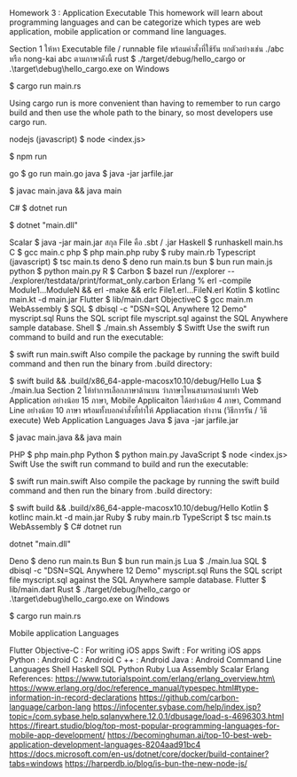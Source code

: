 Homework 3 : Application Executable
This homework will learn about programming languages and can be categorize which types are web application, mobile application or command line languages.

Section 1
ให้หา Executable file / runnable file พร้อมคำสั่งที่ใช้รัน ยกตัวอย่างเช่น ./abc หรือ nong-kai abc ตามภาษาดังนี้
rust
$ ./target/debug/hello_cargo or .\target\debug\hello_cargo.exe on Windows

$ cargo run main.rs

Using cargo run is more convenient than having to remember to run cargo build and then use the whole path to the binary, so most developers use cargo run.

nodejs (javascript)
$ node <index.js>

$ npm run

go
$ go run main.go
java
$ java -jar jarfile.jar

$ javac main.java && java main

C#
$ dotnet run

$ dotnet "main.dll"

Scalar
$ java -jar main.jar สกุล File คือ .sbt / .jar
Haskell
$ runhaskell main.hs
C
$ gcc main.c
php
$ php main.php
ruby
$ ruby main.rb
Typescript (javascript)
$ tsc main.ts
deno
$ deno run main.ts
bun
$ bun run main.js
python
$ python main.py
R
$
Carbon
$ bazel run //explorer -- ./explorer/testdata/print/format_only.carbon
Erlang
% erl -compile Module1...ModuleN && erl -make && erlc <flags> File1.erl...FileN.erl
Kotlin
$ kotlinc main.kt -d main.jar
Flutter
$ lib/main.dart
ObjectiveC
$ gcc main.m
WebAssembly
$
SQL
$ dbisql -c "DSN=SQL Anywhere 12 Demo" myscript.sql Runs the SQL script file myscript.sql against the SQL Anywhere sample database.
Shell
$ ./main.sh
Assembly
$
Switft
Use the swift run command to build and run the executable:

$ swift run main.swift
Also compile the package by running the swift build command and then run the binary from .build directory:

$ swift build && .build/x86_64-apple-macosx10.10/debug/Hello
Lua
$ ./main.lua
Section 2
ให้ทำการเลือกภาษาด้านบน ว่าภาษาไหนสามารถนำมาทำ Web Application อย่างน้อย 15 ภาษา, Mobile Applicaiton ได้อย่างน้อย 4 ภาษา, Command Line อย่างน้อย 10 ภาษา พร้อมทั้งบอกคำสั่งที่ทำให้ Appliacation ทำงาน (วิธีการรัน / วิธี execute)
Web Application Languages
Java
$ java -jar jarfile.jar

$ javac main.java && java main

PHP
$ php main.php
Python
$ python main.py
JavaScript
$ node <index.js>
Swift
Use the swift run command to build and run the executable:

$ swift run main.swift
Also compile the package by running the swift build command and then run the binary from .build directory:

$ swift build && .build/x86_64-apple-macosx10.10/debug/Hello
Kotlin
$ kotlinc main.kt -d main.jar
Ruby
$ ruby main.rb
TypeScript
$ tsc main.ts
WebAssembly
$
C#
dotnet run

dotnet "main.dll"

Deno
$ deno run main.ts
Bun
$ bun run main.js
Lua
$ ./main.lua
SQL
$ dbisql -c "DSN=SQL Anywhere 12 Demo" myscript.sql Runs the SQL script file myscript.sql against the SQL Anywhere sample database.
Flutter
$ lib/main.dart
Rust
$ ./target/debug/hello_cargo or .\target\debug\hello_cargo.exe on Windows

$ cargo run main.rs

Mobile application Languages

Flutter
Objective-C : For writing iOS apps
Swift : For writing iOS apps
Python : Android
C : Android
C ++ : Android
Java : Android
Command Line Languages
Shell
Haskell
SQL
Python
Ruby
Lua
Assembly
Scalar
Erlang
References:
https://www.tutorialspoint.com/erlang/erlang_overview.htm\
https://www.erlang.org/doc/reference_manual/typespec.html#type-information-in-record-declarations
https://github.com/carbon-language/carbon-lang
https://infocenter.sybase.com/help/index.jsp?topic=/com.sybase.help.sqlanywhere.12.0.1/dbusage/load-s-4696303.html
https://fireart.studio/blog/top-most-popular-programming-languages-for-mobile-app-development/
https://becominghuman.ai/top-10-best-web-application-development-languages-8204aad91bc4
https://docs.microsoft.com/en-us/dotnet/core/docker/build-container?tabs=windows
https://harperdb.io/blog/is-bun-the-new-node-js/
